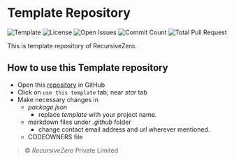 # Template Repository

![Template][template]
![License][license]
![Open Issues][issues]
![Commit Count][commits]
![Total Pull Request][PR]

This is template repository of RecursiveZero.

## How to use this Template repository

- Open this [repository][repo] in GitHub
- Click on `use this template` tab; near _star_ tab
- Make necessary changes in
  - _package.json_
    - replace _template_ with your project name.
  - markdown files under _.github_ folder
    - change contact email address and url wherever mentioned.
  - CODEOWNERS file


> :copyright: _RecursiveZero_ Private Limited


> <!-- References -->

[template]: https://badgen.net/static/github/template?icon=github
[repo]: https://github.com/recursivezero/template
[license]: https://badgen.net/github/license/recursivezero/template
[issues]: https://badgen.net/github/open-issues/recursivezero/template
[PR]: https://badgen.net/github/prs/recursivezero/template
[commits]: https://badgen.net/github/commits/recursivezero/template/main?color=green



